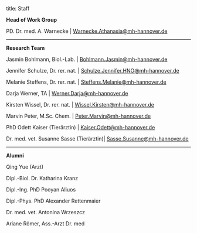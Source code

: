 title: Staff

**Head of Work Group**

PD. Dr. med. A. Warnecke 		| <Warnecke.Athanasia@mh-hannover.de>

---------------------------

**Research Team**


Jasmin Bohlmann, Biol.-Lab.			 		| 	<Bohlmann.Jasmin@mh-hannover.de>	

Jennifer Schulze, Dr. rer. nat.			|  	<Schulze.Jennifer.HNO@mh-hannover.de> 	

Melanie Steffens, Dr. rer. nat. 			|  	<Steffens.Melanie@mh-hannover.de>

Darja Werner, TA 							|  	<Werner.Darja@mh-hannover.de>

Kirsten Wissel, Dr. rer. nat.				|  	<Wissel.Kirsten@mh-hannover.de>

Marvin Peter, M.Sc. Chem.					|  	<Peter.Marvin@mh-hannover.de>

PhD Odett Kaiser (Tierärztin)				|  	<Kaiser.Odett@mh-hannover.de>

Dr. med. vet. Susanne Sasse (Tierärztin)|  	<Sasse.Susanne@mh-hannover.de>


-----------------------------

**Alumni**


Qing Yue	(Arzt)

Dipl.-Biol. Dr. Katharina Kranz

Dipl.-Ing. PhD Pooyan Aliuos

Dipl.-Phys. PhD Alexander Rettenmaier

Dr. med. vet. Antonina Wrzeszcz

Ariane Römer, Ass.-Arzt Dr. med
